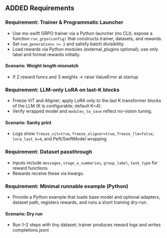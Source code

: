 ## ADDED Requirements

### Requirement: Trainer & Programmatic Launcher
- Use ms-swift GRPO trainer via a Python launcher (no CLI); expose a function `run_grpo(config)` that constructs trainer, datasets, and rewards.
- Set `num_generations >= 2` and satisfy batch divisibility.
- Load rewards via Python modules (external_plugins optional); use only label and format rewards initially.

#### Scenario: Weight length mismatch
- If 2 reward funcs and 3 weights → raise ValueError at startup

### Requirement: LLM-only LoRA on last-K blocks
- Freeze ViT and Aligner; apply LoRA only to the last K transformer blocks of the LLM (K is configurable; default K=4).
- Verify wrapped model and `modules_to_save` reflect no-vision tuning.

#### Scenario: Sanity print
- Logs show `freeze_vit=true`, `freeze_aligner=true`, `freeze_llm=false`, `lora_last_k=4`, and Peft/SwiftModel wrapping

### Requirement: Dataset passthrough
- Inputs include `messages`, `stage_a_summaries`, `group_label`, `task_type` for reward functions.
- Rewards receive these via kwargs.

### Requirement: Minimal runnable example (Python)
- Provide a Python example that loads base model and optional adapters, dataset path, registers rewards, and runs a short training dry-run.

#### Scenario: Dry run
- Run 1–2 steps with tiny dataset; trainer produces reward logs and writes completions.jsonl
